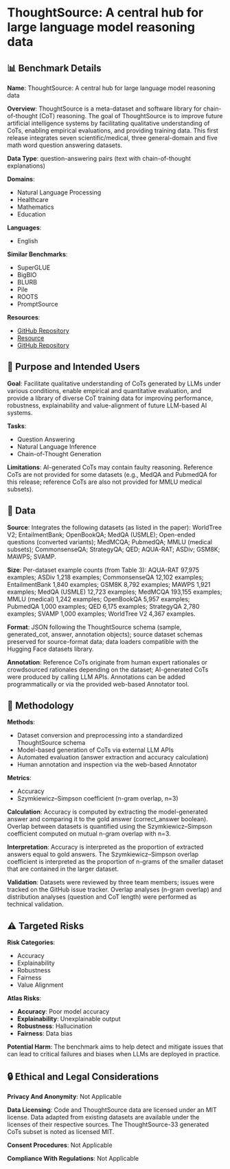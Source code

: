 # ThoughtSource: A central hub for large language model reasoning data

## 📊 Benchmark Details

**Name**: ThoughtSource: A central hub for large language model reasoning data

**Overview**: ThoughtSource is a meta-dataset and software library for chain-of-thought (CoT) reasoning. The goal of ThoughtSource is to improve future artificial intelligence systems by facilitating qualitative understanding of CoTs, enabling empirical evaluations, and providing training data. This first release integrates seven scientific/medical, three general-domain and five math word question answering datasets.

**Data Type**: question-answering pairs (text with chain-of-thought explanations)

**Domains**:
- Natural Language Processing
- Healthcare
- Mathematics
- Education

**Languages**:
- English

**Similar Benchmarks**:
- SuperGLUE
- BigBIO
- BLURB
- Pile
- ROOTS
- PromptSource

**Resources**:
- [GitHub Repository](https://github.com/OpenBioLink/ThoughtSource)
- [Resource](https://doi.org/10.5281/zenodo.8155593)
- [GitHub Repository](https://github.com/hwchase17/langchain/)

## 🎯 Purpose and Intended Users

**Goal**: Facilitate qualitative understanding of CoTs generated by LLMs under various conditions, enable empirical and quantitative evaluation, and provide a library of diverse CoT training data for improving performance, robustness, explainability and value-alignment of future LLM-based AI systems.

**Tasks**:
- Question Answering
- Natural Language Inference
- Chain-of-Thought Generation

**Limitations**: AI-generated CoTs may contain faulty reasoning. Reference CoTs are not provided for some datasets (e.g., MedQA and PubmedQA for this release; reference CoTs are also not provided for MMLU medical subsets).

## 💾 Data

**Source**: Integrates the following datasets (as listed in the paper): WorldTree V2; EntailmentBank; OpenBookQA; MedQA (USMLE); Open-ended questions (converted variants); MedMCQA; PubmedQA; MMLU (medical subsets); CommonsenseQA; StrategyQA; QED; AQUA-RAT; ASDiv; GSM8K; MAWPS; SVAMP.

**Size**: Per-dataset example counts (from Table 3): AQUA-RAT 97,975 examples; ASDiv 1,218 examples; CommonsenseQA 12,102 examples; EntailmentBank 1,840 examples; GSM8K 8,792 examples; MAWPS 1,921 examples; MedQA (USMLE) 12,723 examples; MedMCQA 193,155 examples; MMLU (medical) 1,242 examples; OpenBookQA 5,957 examples; PubmedQA 1,000 examples; QED 6,175 examples; StrategyQA 2,780 examples; SVAMP 1,000 examples; WorldTree V2 4,367 examples.

**Format**: JSON following the ThoughtSource schema (sample, generated_cot, answer, annotation objects); source dataset schemas preserved for source-format data; data loaders compatible with the Hugging Face datasets library.

**Annotation**: Reference CoTs originate from human expert rationales or crowdsourced rationales depending on the dataset; AI-generated CoTs were produced by calling LLM APIs. Annotations can be added programmatically or via the provided web-based Annotator tool.

## 🔬 Methodology

**Methods**:
- Dataset conversion and preprocessing into a standardized ThoughtSource schema
- Model-based generation of CoTs via external LLM APIs
- Automated evaluation (answer extraction and accuracy calculation)
- Human annotation and inspection via the web-based Annotator

**Metrics**:
- Accuracy
- Szymkiewicz–Simpson coefficient (n-gram overlap, n=3)

**Calculation**: Accuracy is computed by extracting the model-generated answer and comparing it to the gold answer (correct_answer boolean). Overlap between datasets is quantified using the Szymkiewicz–Simpson coefficient computed on mutual n-gram overlap with n=3.

**Interpretation**: Accuracy is interpreted as the proportion of extracted answers equal to gold answers. The Szymkiewicz–Simpson overlap coefficient is interpreted as the proportion of n-grams of the smaller dataset that are contained in the larger dataset.

**Validation**: Datasets were reviewed by three team members; issues were tracked on the GitHub issue tracker. Overlap analyses (n-gram overlap) and distribution analyses (question and CoT length) were performed as technical validation.

## ⚠️ Targeted Risks

**Risk Categories**:
- Accuracy
- Explainability
- Robustness
- Fairness
- Value Alignment

**Atlas Risks**:
- **Accuracy**: Poor model accuracy
- **Explainability**: Unexplainable output
- **Robustness**: Hallucination
- **Fairness**: Data bias

**Potential Harm**: The benchmark aims to help detect and mitigate issues that can lead to critical failures and biases when LLMs are deployed in practice.

## 🔒 Ethical and Legal Considerations

**Privacy And Anonymity**: Not Applicable

**Data Licensing**: Code and ThoughtSource data are licensed under an MIT license. Data adapted from existing datasets are available under the licenses of their respective sources. The ThoughtSource-33 generated CoTs subset is noted as licensed MIT.

**Consent Procedures**: Not Applicable

**Compliance With Regulations**: Not Applicable
